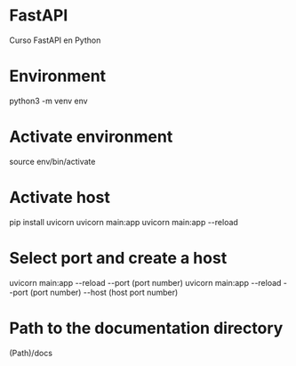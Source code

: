# FastAPI
Curso FastAPI en Python

# Environment
python3 -m venv env

# Activate environment
source env/bin/activate

# Activate host
pip install uvicorn
uvicorn main:app 
uvicorn main:app --reload

# Select port and create a host
uvicorn main:app --reload --port (port number)
uvicorn main:app --reload --port (port number) --host (host port number)

# Path to the documentation directory
(Path)/docs

